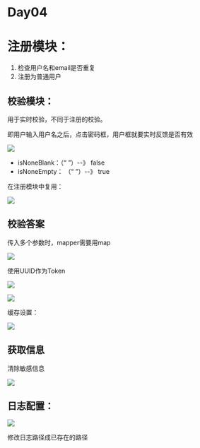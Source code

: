 # Day04

# 注册模块：

1. 检查用户名和email是否重复
2. 注册为普通用户



## 校验模块：

用于实时校验，不同于注册的校验。

即用户输入用户名之后，点击密码框，用户框就要实时反馈是否有效

![](http://doze9097.top//20191122001001.png)

- isNoneBlank：（“ ”）--》 false
- isNoneEmpty： （“ ”）--》 true



在注册模块中复用：

![](http://doze9097.top//20191122012730.png)

## 校验答案

传入多个参数时，mapper需要用map

![](http://doze9097.top//20191122133420.png)

使用UUID作为Token

![](http://doze9097.top//20191122133556.png)

![](http://doze9097.top//20191122142319.png)

缓存设置：

![](http://doze9097.top//20191122142410.png)

## 获取信息

清除敏感信息

![](http://doze9097.top//20191122153556.png)

## 日志配置：

![](http://doze9097.top//20191122155020.png)

修改日志路径成已存在的路径